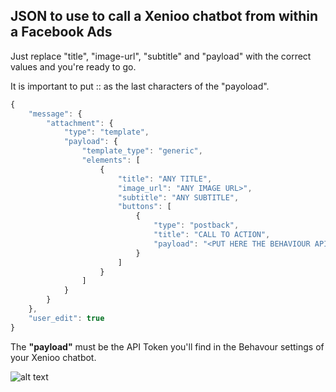 ## JSON to use to call a Xenioo chatbot from within a Facebook Ads

Just replace "title", "image-url", "subtitle" and "payload" with the correct values and you're ready to go.

It is important to put :: as the last characters of the "payoload".

```javascript
{
    "message": {
        "attachment": {
            "type": "template",
            "payload": {
                "template_type": "generic",
                "elements": [
                    {
                        "title": "ANY TITLE",
                        "image_url": "ANY IMAGE URL>",
                        "subtitle": "ANY SUBTITLE",
                        "buttons": [
                            {
                                "type": "postback",
                                "title": "CALL TO ACTION",
                                "payload": "<PUT HERE THE BEHAVIOUR API TOKEN>::"
                            }
                        ]
                    }
                ]
            }
        }
    },
    "user_edit": true
}
```

The **"payload"** must be the API Token you'll find in the Behavour settings of your Xenioo chatbot.

![alt text](https://github.com/xenioo/Snippets/blob/master/Chatbots/Facebook%20Ads/Xenioo%20Behaviour%20API%20Token.png)
